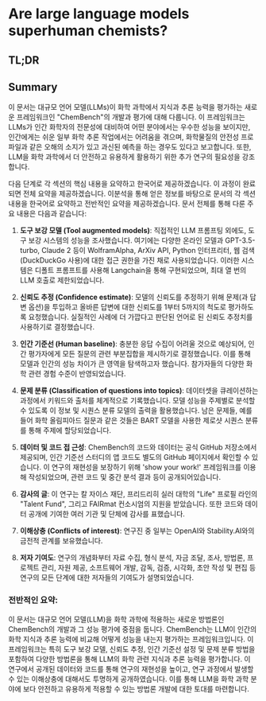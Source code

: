 # Are large language models superhuman chemists?
## TL;DR
## Summary
이 문서는 대규모 언어 모델(LLMs)이 화학 과학에서 지식과 추론 능력을 평가하는 새로운 프레임워크인 "ChemBench"의 개발과 평가에 대해 다룹니다. 이 프레임워크는 LLMs가 인간 화학자의 전문성에 대비하여 어떤 분야에서는 우수한 성능을 보이지만, 인간에게는 쉬운 일부 화학 추론 작업에서는 어려움을 겪으며, 화학물질의 안전성 프로파일과 같은 오해의 소지가 있고 과신된 예측을 하는 경우도 있다고 보고합니다. 또한, LLM을 화학 과학에서 더 안전하고 유용하게 활용하기 위한 추가 연구의 필요성을 강조합니다.

다음 단계로 각 섹션의 핵심 내용을 요약하고 한국어로 제공하겠습니다. 이 과정이 완료되면 전체 요약을 제공하겠습니다. 이분석을 통해 얻은 정보를 바탕으로 문서의 각 섹션 내용을 한국어로 요약하고 전반적인 요약을 제공하겠습니다. 문서 전체를 통해 다룬 주요 내용은 다음과 같습니다:

1. **도구 보강 모델 (Tool augmented models)**: 직접적인 LLM 프롬프팅 외에도, 도구 보강 시스템의 성능을 조사했습니다. 여기에는 다양한 온라인 모델과 GPT-3.5-turbo, Claude 2 등이 WolframAlpha, ArXiv API, Python 인터프리터, 웹 검색 (DuckDuckGo 사용)에 대한 접근 권한을 가진 채로 사용되었습니다. 이러한 시스템은 디폴트 프롬프트를 사용해 Langchain을 통해 구현되었으며, 최대 열 번의 LLM 호출로 제한되었습니다.

2. **신뢰도 추정 (Confidence estimate)**: 모델의 신뢰도를 추정하기 위해 문제(과 답변 옵션)을 투입하고 올바른 답변에 대한 신뢰도를 1부터 5까지의 척도로 평가하도록 요청했습니다. 실질적인 사례에 더 가깝다고 판단된 언어로 된 신뢰도 추정치를 사용하기로 결정했습니다.

3. **인간 기준선 (Human baseline)**: 충분한 응답 수집이 어려울 것으로 예상되어, 인간 평가자에게 모든 질문의 관련 부분집합을 제시하기로 결정했습니다. 이를 통해 모델과 인간의 성능 차이가 큰 영역을 탐색하고자 했습니다. 참가자들의 다양한 화학 관련 경험 수준이 반영되었습니다.

4. **문제 분류 (Classification of questions into topics)**: 데이터셋을 큐레이션하는 과정에서 키워드와 출처를 체계적으로 기록했습니다. 모델 성능을 주제별로 분석할 수 있도록 이 정보 및 시퀀스 분류 모델의 출력을 활용했습니다. 남은 문제들, 예를 들어 화학 올림피아드 질문과 같은 것들은 BART 모델을 사용한 제로샷 시퀀스 분류를 통해 주제에 할당되었습니다.

5. **데이터 및 코드 접 근성**: ChemBench의 코드와 데이터는 공식 GitHub 저장소에서 제공되며, 인간 기준선 스터디의 앱 코드도 별도의 GitHub 페이지에서 확인할 수 있습니다. 이 연구의 재현성을 보장하기 위해 'show your work!' 프레임워크를 이용해 작성되었으며, 관련 코드 및 중간 분석 결과 등이 공개되어있습니다.

6. **감사의 글**: 이 연구는 칼 자이스 재단, 프리드리히 실러 대학의 "Life" 프로필 라인의 "Talent Fund", 그리고 FAIRmat 컨소시엄의 지원을 받았습니다. 또한 코드와 데이터 공개에 기여한 여러 기관 및 단체에 감사를 표했습니다.

7. **이해상충 (Conflicts of interest)**: 연구진 중 일부는 OpenAI와 Stability.AI와의 금전적 관계를 보유했습니다.

8. **저자 기여도**: 연구의 개념화부터 자료 수집, 형식 분석, 자금 조달, 조사, 방법론, 프로젝트 관리, 자원 제공, 소프트웨어 개발, 감독, 검증, 시각화, 초안 작성 및 편집 등 연구의 모든 단계에 대한 저자들의 기여도가 설명되었습니다.

### 전반적인 요약:

이 문서는 대규모 언어 모델(LLM)을 화학 과학에 적용하는 새로운 방법론인 ChemBench의 개발과 그 성능 평가에 중점을 둡니다. ChemBench는 LLM이 인간의 화학 지식과 추론 능력에 비교해 어떻게 성능을 내는지 평가하는 프레임워크입니다. 이 프레임워크는 특히 도구 보강 모델, 신뢰도 추정, 인간 기준선 설정 및 문제 분류 방법을 포함하여 다양한 방법론을 통해 LLM의 화학 관련 지식과 추론 능력을 평가합니다. 이 연구에서 공개된 데이터와 코드를 통해 연구의 재현성을 높이고, 연구 과정에서 발생할 수 있는 이해상충에 대해서도 투명하게 공개하였습니다. 이를 통해 LLM을 화학 과학 분야에 보다 안전하고 유용하게 적용할 수 있는 방법론 개발에 대한 토대를 마련합니다.